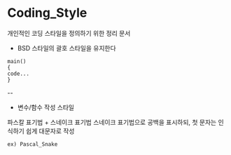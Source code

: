 # Coding_Style
개인적인 코딩 스타일을 정의하기 위한 정리 문서

- BSD 스타일의 괄호 스타일을 유지한다

```
main()
{
code...
}
```

--

- 변수/함수 작성 스타일

파스칼 표기법 + 스네이크 표기법
스네이크 표기법으로 공백을 표시하되, 첫 문자는 인식하기 쉽게 대문자로 작성


```
ex) Pascal_Snake
```
